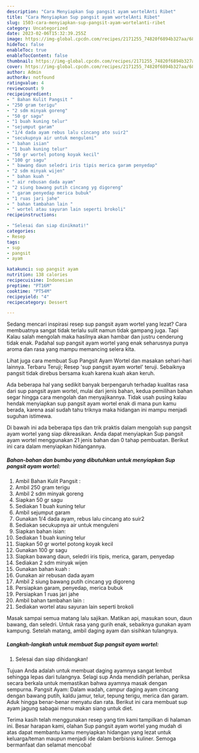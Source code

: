 ```yaml
---
description: "Cara Menyiapkan Sup pangsit ayam wortelAnti Ribet"
title: "Cara Menyiapkan Sup pangsit ayam wortelAnti Ribet"
slug: 1503-cara-menyiapkan-sup-pangsit-ayam-wortelanti-ribet
category: Uncategorized
date: 2023-02-06T15:32:39.255Z
image: https://img-global.cpcdn.com/recipes/2171255_74820f6894b327aa/680x482cq70/sup-pangsit-ayam-wortel-foto-resep-utama.jpg
hideToc: false
enableToc: true
enableTocContent: false
thumbnail: https://img-global.cpcdn.com/recipes/2171255_74820f6894b327aa/680x482cq70/sup-pangsit-ayam-wortel-foto-resep-utama.jpg
cover: https://img-global.cpcdn.com/recipes/2171255_74820f6894b327aa/680x482cq70/sup-pangsit-ayam-wortel-foto-resep-utama.jpg
author: Admin
authorAv: notfound
ratingvalue: 4
reviewcount: 9
recipeingredient:
- " Bahan Kulit Pangsit "
- "250 gram terigu"
- "2 sdm minyak goreng"
- "50 gr sagu"
- "1 buah kuning telur"
- "sejumput garam"
- "1/4 dada ayam rebus lalu cincang ato suir2"
- "secukupnya air untuk menguleni"
- " bahan isian"
- "1 buah kuning telur"
- "50 gr wortel potong koyak kecil"
- "100 gr sagu"
- " bawang daun seledri iris tipis merica garam penyedap"
- "2 sdm minyak wijen"
- " bahan kuah "
- " air rebusan dada ayam"
- "2 siung bawang putih cincang yg digoreng"
- " garam penyedap merica bubuk"
- "1 ruas jari jahe"
- " bahan tambahan lain "
- " wortel atau sayuran lain seperti brokoli"
recipeinstructions:

- "Selesai dan siap dinikmati!"
categories:
- Resep
tags:
- sup
- pangsit
- ayam

katakunci: sup pangsit ayam 
nutrition: 138 calories
recipecuisine: Indonesian
preptime: "PT16M"
cooktime: "PT54M"
recipeyield: "4"
recipecategory: Dessert

---
```



Sedang mencari inspirasi resep sup pangsit ayam wortel yang lezat? Cara membuatnya sangat tidak terlalu sulit namun tidak gampang juga. Tapi Kalau salah mengolah maka hasilnya akan hambar dan justru cenderung tidak enak. Padahal sup pangsit ayam wortel yang enak seharusnya punya aroma dan rasa yang mampu memancing selera kita.


Lihat juga cara membuat Sup Pangsit Ayam Wortel dan masakan sehari-hari lainnya. Terbaru Teruji; Resep &#39;sup pangsit ayam wortel&#39; teruji. Sebaiknya pangsit tidak direbus bersama kuah karena kuah akan keruh.

Ada beberapa hal yang sedikit banyak berpengaruh terhadap kualitas rasa dari sup pangsit ayam wortel, mulai dari jenis bahan, kedua pemilihan bahan segar hingga cara mengolah dan menyajikannya. Tidak usah pusing kalau hendak menyiapkan sup pangsit ayam wortel enak di mana pun kamu berada, karena asal sudah tahu triknya maka hidangan ini mampu menjadi suguhan istimewa.


Di bawah ini ada beberapa tips dan trik praktis dalam mengolah sup pangsit ayam wortel yang siap dikreasikan. Anda dapat menyiapkan Sup pangsit ayam wortel menggunakan 21 jenis bahan dan 0 tahap pembuatan. Berikut ini cara dalam menyiapkan hidangannya.

<!--inarticleads1-->

##### Bahan-bahan dan bumbu yang dibutuhkan untuk menyiapkan Sup pangsit ayam wortel:

1. Ambil  Bahan Kulit Pangsit :
1. Ambil 250 gram terigu
1. Ambil 2 sdm minyak goreng
1. Siapkan 50 gr sagu
1. Sediakan 1 buah kuning telur
1. Ambil sejumput garam
1. Gunakan 1/4 dada ayam, rebus lalu cincang ato suir2
1. Sediakan secukupnya air untuk menguleni
1. Siapkan  bahan isian:
1. Sediakan 1 buah kuning telur
1. Siapkan 50 gr wortel potong koyak kecil
1. Gunakan 100 gr sagu
1. Siapkan  bawang daun, seledri iris tipis, merica, garam, penyedap
1. Sediakan 2 sdm minyak wijen
1. Gunakan  bahan kuah :
1. Gunakan  air rebusan dada ayam
1. Ambil 2 siung bawang putih cincang yg digoreng
1. Persiapkan  garam, penyedap, merica bubuk
1. Persiapkan 1 ruas jari jahe
1. Ambil  bahan tambahan lain :
1. Sediakan  wortel atau sayuran lain seperti brokoli


Masak sampai semua matang lalu sajikan. Matikan api, masukan soun, daun bawang, dan seledri. Untuk rasa yang gurih enak, sebaiknya gunakan ayam kampung. Setelah matang, ambil daging ayam dan sisihkan tulangnya. 

<!--inarticleads2-->

##### Langkah-langkah untuk membuat Sup pangsit ayam wortel:


1. Selesai dan siap dihidangkan!

Tujuan Anda adalah untuk membuat daging ayamnya sangat lembut sehingga lepas dari tulangnya. Selagi sup Anda mendidih perlahan, periksa secara berkala untuk memastikan bahwa ayamnya masak dengan sempurna. Pangsit Ayam: Dalam wadah, campur daging ayam cincang dengan bawang putih, kaldu jamur, telur, tepung terigu, merica dan garam. Aduk hingga benar-benar menyatu dan rata. Berikut ini cara membuat sup ayam jagung sabagai menu makan siang untuk diet. 

Terima kasih telah menggunakan resep yang tim kami tampilkan di halaman ini. Besar harapan kami, olahan Sup pangsit ayam wortel yang mudah di atas dapat membantu kamu menyiapkan hidangan yang lezat untuk keluarga/teman maupun menjadi ide dalam berbisnis kuliner. Semoga bermanfaat dan selamat mencoba!
